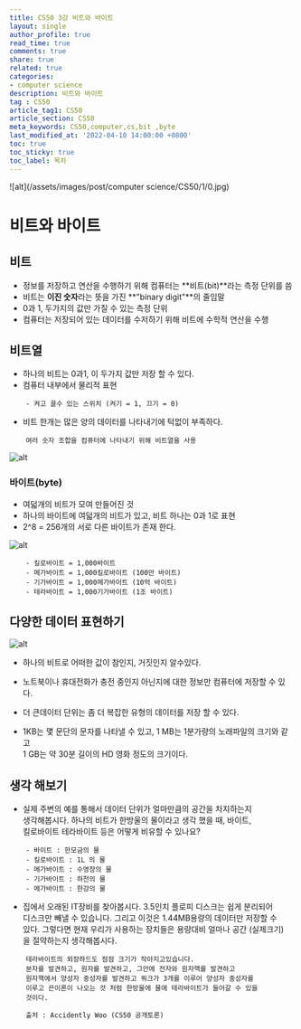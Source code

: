 ```yaml
---
title: CS50 3강 비트와 바이트
layout: single
author_profile: true
read_time: true
comments: true
share: true
related: true
categories:
- computer science
description: 비트와 바이트
tag : CS50
article_tag1: CS50
article_section: CS50
meta_keywords: CS50,computer,cs,bit ,byte
last_modified_at: '2022-04-10 14:00:00 +0800'
toc: true
toc_sticky: true
toc_label: 목차
---
```


![alt](/assets/images/post/computer science/CS50/1/0.jpg)

비트와 바이트
===============

## 비트

* 정보를 저장하고 연산을 수행하기 위해 컴퓨터는 **비트(bit)**라는 측정 단위를 씀
* 비트는 **이진 숫자**라는 뜻을 가진 **"binary digit"**의 줄임말
* 0과 1, 두가지의 값만 가질 수 있는 측정 단위
* 컴퓨터는 저장되어 있는 데이터를 수저하기 위해 비트에 수학적 연산을 수행

## 비트열

* 하나의 비트는 0과1, 이 두가지 값만 저장 할 수 있다.
* 컴퓨터 내부에서 물리적 표현

```
    - 켜고 끌수 있는 스위치 (켜기 = 1, 끄기 = 0)
```

* 비트 한개는 많은 양의 데이터를 나타내기에 턱없이 부족하다.

```
    여러 숫자 조합을 컴퓨터에 나타내기 위해 비트열을 사용
```

![alt](https://cphinf.pstatic.net/mooc/20171117_70/1510912069789p09Nl_JPEG/1.1_-01.jpg?type=w760)

### 바이트(byte) 
* 여덟개의 비트가 모여 만들어진 것
* 하나의 바이트에 여덟개의 비트가 있고, 비트 하나는 0과 1로 표현
* 2^8 = 256개의 서로 다른 바이트가 존재 한다.

![alt](https://cphinf.pstatic.net/mooc/20170712_297/1499826249488D4i2V_PNG/1.1_-02.png?type=w760)

```
    - 킬로바이트 = 1,000바이트
    - 메가바이트 = 1,000킬로바이트 (100만 바이트)
    - 기가바이트 = 1,000메가바이트 (10억 바이트)
    - 테라바이트 = 1,000기가바이트 (1조 바이트)
```
## 다양한 데이터 표현하기

![alt](https://cphinf.pstatic.net/mooc/20170712_75/1499826291828lfvjK_PNG/1.1_-03.png?type=w760)

* 하나의 비트로 어떠한 값이 참인지, 거짓인지 알수있다.
* 노트북이나 휴대전화가 충전 중인지 아닌지에 대한 정보만 컴퓨터에 저장할 수 있다.

* 더 큰데이터 단위는 좀 더 복잡한 유형의 데이터를 저장 할 수 있다.
* 1KB는 몇 문단의 문자를 나타낼 수 있고, 1 MB는 1분가량의 노래파일의 크기와 같고  
  1 GB는 약 30분 길이의 HD 영화 정도의 크기이다.

## 생각 해보기

* 실제 주변의 예를 통해서 데이터 단위가 얼마만큼의 공간을 차지하는지  
  생각해봅시다. 하나의 비트가 한방울의 물이라고 생각 했을 때, 바이트,  
  킬로바이트 테라바이트 등은 어떻게 비유할 수 있나요?

```
    - 바이트 : 한모금의 물
    - 킬로바이트 : 1L 의 물
    - 메가바이트 : 수영장의 물
    - 기가바이트 : 하천의 물
    - 메가바이트 : 한강의 물 
```

* 집에서 오래된 IT장비를 찾아봅시다. 3.5인치 플로피 디스크는 쉽게 분리되어  
  디스크만 빼낼 수 있습니다. 그리고 이것은 1.44MB용량의 데이터만 저장할 수  
  있다. 그렇다면 현재 우리가 사용하는 장치들은 용량대비 얼마나 공간 (실제크기)  
  을 절약하는지 생각해봅시다.

```
    테라바이트의 외장하드도 점점 크기가 작아지고있습니다.   
    분자를 발견하고, 원자를 발견하고, 그안에 전자와 원자핵를 발견하고
    원자핵에서 양성자 중성자를 발견하고 쿼크가 3개를 이루어 양성자 중성자를
    이루고 끈이론이 나오는 것 처럼 한방울에 물에 테라바이트가 들어갈 수 있을  
    것이다.

    출처 : Accidently Woo (CS50 공개토론)
```


